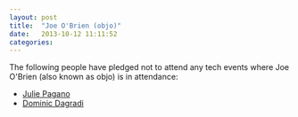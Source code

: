 ```yaml
---
layout: post
title:  "Joe O'Brien (objo)"
date:   2013-10-12 11:11:52
categories:
---
```


The following people have pledged not to attend any tech events where Joe
O'Brien (also known as objo) is in attendance:

* [Julie Pagano](https://twitter.com/juliepagano/status/388839312558927872)
* [Dominic Dagradi](https://twitter.com/dddagradi/status/387736184413487104)
